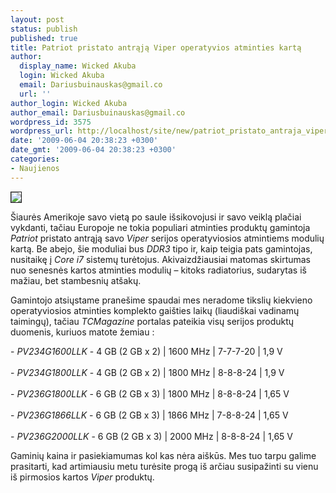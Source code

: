 ```yaml
---
layout: post
status: publish
published: true
title: Patriot pristato antrąją Viper operatyvios atminties kartą
author:
  display_name: Wicked Akuba
  login: Wicked Akuba
  email: Dariusbuinauskas@gmail.co
  url: ''
author_login: Wicked Akuba
author_email: Dariusbuinauskas@gmail.co
wordpress_id: 3575
wordpress_url: http://localhost/site/new/patriot_pristato_antraja_viper_operatyvios_atminties_karta/
date: '2009-06-04 20:38:23 +0300'
date_gmt: '2009-06-04 20:38:23 +0300'
categories:
- Naujienos
---
```

<div class="imgright"><img src="http://akuba.technews.lt/Patriot_Viper_II.jpg" border="1" /></div>
<p>Šiaurės Amerikoje savo vietą po saule išsikovojusi ir savo veiklą plačiai vykdanti, tačiau Europoje ne tokia populiari atminties produktų gamintoja <i>Patriot </i>pristato antrąją savo <i>Viper</i> serijos operatyviosios atmintiems modulių kartą. Be abejo, šie moduliai bus <i>DDR3 </i>tipo ir, kaip teigia pats gamintojas, nusitaikę į <i>Core i7 </i>sistemų turėtojus. Akivaizdžiausiai matomas skirtumas nuo senesnės kartos atminties modulių – kitoks radiatorius, sudarytas iš mažiau, bet stambesnių atšakų.</p>
<p>Gamintojo atsiųstame pranešime spaudai mes neradome tikslių kiekvieno operatyviosios atminties komplekto gaišties laikų (liaudiškai vadinamų taimingų), tačiau <i>TCMagazine</i> portalas pateikia visų serijos produktų duomenis, kuriuos matote žemiau :</p>
<p>- <i>PV234G1600LLK</i> - 4 GB (2 GB x 2) | 1600 MHz | 7-7-7-20 | 1,9 V<br />
<br />- <i>PV234G1800LLK</i> - 4 GB (2 GB x 2) | 1800 MHz | 8-8-8-24 | 1,9 V<br />
<br />- <i>PV236G1800LLK</i> - 6 GB (2 GB x 3) | 1800 MHz | 8-8-8-24 | 1,65 V<br />
<br />- <i>PV236G1866LLK</i> - 6 GB (2 GB x 3) | 1866 MHz | 7-8-8-24 | 1,65 V<br />
<br />- <i>PV236G2000LLK</i> - 6 GB (2 GB x 3) | 2000 MHz | 8-8-8-24 | 1,65 V</p>
<p>Gaminių kaina ir pasiekiamumas kol kas nėra aiškūs. Mes tuo tarpu galime prasitarti, kad artimiausiu metu turėsite progą iš arčiau susipažinti su vienu iš pirmosios kartos <i>Viper</i> produktų.</p>
